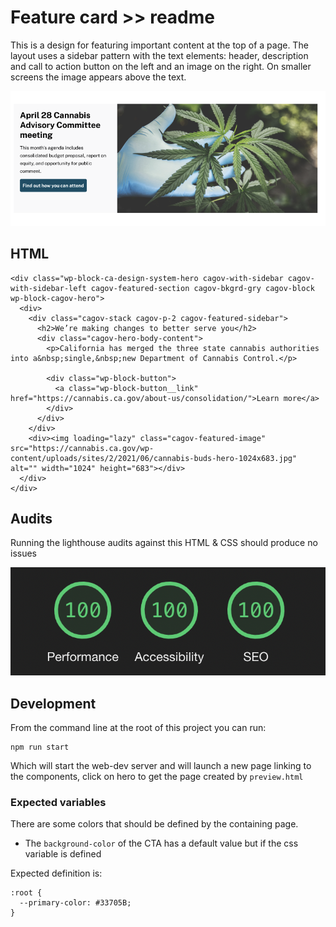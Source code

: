# Feature card >> readme

This is a design for featuring important content at the top of a page. The layout uses a sidebar pattern with the text elements: header, description and call to action button on the left and an image on the right. On smaller screens the image appears above the text.

<img src="img/cannabis-hero.png">

## HTML

```
<div class="wp-block-ca-design-system-hero cagov-with-sidebar cagov-with-sidebar-left cagov-featured-section cagov-bkgrd-gry cagov-block wp-block-cagov-hero">
  <div>
    <div class="cagov-stack cagov-p-2 cagov-featured-sidebar">
      <h2>We’re making changes to better serve you</h2>
      <div class="cagov-hero-body-content">
        <p>California has merged the three state cannabis authorities into a&nbsp;single,&nbsp;new Department of Cannabis Control.</p>

        <div class="wp-block-button">
          <a class="wp-block-button__link" href="https://cannabis.ca.gov/about-us/consolidation/">Learn more</a>
        </div>
      </div>
    </div>
    <div><img loading="lazy" class="cagov-featured-image" src="https://cannabis.ca.gov/wp-content/uploads/sites/2/2021/06/cannabis-buds-hero-1024x683.jpg" alt="" width="1024" height="683"></div>
  </div>
</div>
```

## Audits

Running the lighthouse audits against this HTML & CSS should produce no issues

<img src="img/hero-audit.png">

## Development

From the command line at the root of this project you can run:
```
npm run start
```
Which will start the web-dev server and will launch a new page linking to the components, click on hero to get the page created by ```preview.html```

### Expected variables

There are some colors that should be defined by the containing page. 

- The ```background-color``` of the CTA has a default value but if the css variable is defined

Expected definition is:

```
:root {
  --primary-color: #33705B;
}
```
